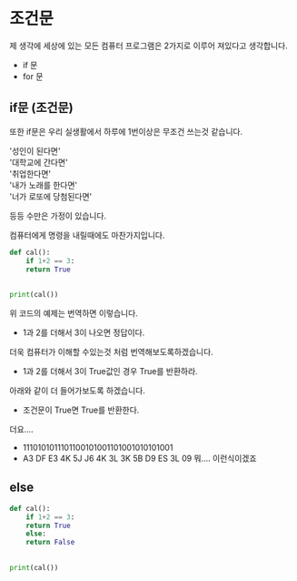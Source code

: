 # 조건문

제 생각에 세상에 있는 모든 컴퓨터 프로그램은 2가지로 이루어 져있다고 생각합니다.

* if 문
* for 문

## if문 (조건문)

또한 if문은 우리 실생활에서 하루에 1번이상은 무조건 쓰는것 같습니다.

'성인이 된다면'\
'대학교에 간다면'\
'취업한다면'\
'내가 노래를 한다면'\
'너가 로또에 당첨된다면'

등등 수만은 가정이 있습니다.

컴퓨터에게 명령을 내릴때에도 마찬가지입니다.

```python
def cal():    
    if 1+2 == 3:
    return True
    
    
print(cal()) 
```

위 코드의 예제는 번역하면 이렇습니다.

* 1과 2를 더해서 3이 나오면 정답이다.

더욱 컴퓨터가 이해할 수있는것 처럼 번역해보도록하겠습니다.

* 1과 2를 더해서 3이 True값인 경우 True를 반환하라.

아래와 같이 더 들어가보도록 하겠습니다.

* 조건문이 True면 True를 반환한다.

더요....

* 1110101011101100101001101001010101001
* A3 DF E3 4K 5J J6 4K 3L 3K 5B D9 ES 3L 09 뭐.... 이런식이겠죠

## else

```python
def cal():    
    if 1+2 == 3:
    return True
    else:
    return False
    
    
print(cal()) 
```
